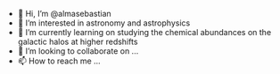 - 👋 Hi, I’m @almasebastian
- 👀 I’m interested in astronomy and astrophysics
- 🌱 I’m currently learning on studying the chemical abundances on the galactic halos at higher redshifts 
- 💞️ I’m looking to collaborate on ...
- 📫 How to reach me ...

<!---
almasebastian/almasebastian is a ✨ special ✨ repository because its `README.md` (this file) appears on your GitHub profile.
You can click the Preview link to take a look at your changes.
--->

